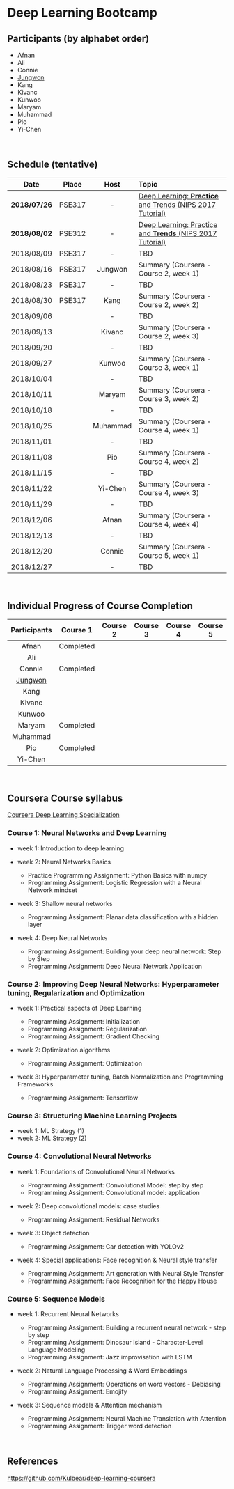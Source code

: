 # Deep Learning Bootcamp


## Participants (by alphabet order)
- Afnan
- Ali
- Connie
- [Jungwon](https://github.com/jungwonkang/study_coursera_deep_learning/)
- Kang
- Kivanc
- Kunwoo
- Maryam
- Muhammad
- Pio
- Yi-Chen
<br/>


## Schedule (tentative)
| Date           | Place      | Host           | Topic                                                                                                             |
|:--------------:|:----------:|:--------------:|:------------------------------------------------------------------------------------------------------------------|
| **2018/07/26** | PSE317     | -              | [Deep Learning: **Practice** and Trends (NIPS 2017 Tutorial)](https://youtu.be/YJnddoa8sHk)                       |
| **2018/08/02** | PSE312     | -              | [Deep Learning: Practice and **Trends** (NIPS 2017 Tutorial)](https://youtu.be/YJnddoa8sHk)                       |
| 2018/08/09     | PSE317     | -              | TBD                                                                                                               |
| 2018/08/16     | PSE317     | Jungwon        | Summary (Coursera - Course 2, week 1)                                                                             |
| 2018/08/23     | PSE317     | -              | TBD                                                                                                               |
| 2018/08/30     | PSE317     | Kang           | Summary (Coursera - Course 2, week 2)                                                                             |
| 2018/09/06     |            | -              | TBD                                                                                                               |
| 2018/09/13     |            | Kivanc         | Summary (Coursera - Course 2, week 3)                                                                             |
| 2018/09/20     |            | -              | TBD                                                                                                               |
| 2018/09/27     |            | Kunwoo         | Summary (Coursera - Course 3, week 1)                                                                             |
| 2018/10/04     |            | -              | TBD                                                                                                               |
| 2018/10/11     |            | Maryam         | Summary (Coursera - Course 3, week 2)                                                                             |
| 2018/10/18     |            | -              | TBD                                                                                                               |
| 2018/10/25     |            | Muhammad       | Summary (Coursera - Course 4, week 1)                                                                             |
| 2018/11/01     |            | -              | TBD                                                                                                               |
| 2018/11/08     |            | Pio            | Summary (Coursera - Course 4, week 2)                                                                             |
| 2018/11/15     |            | -              | TBD                                                                                                               |
| 2018/11/22     |            | Yi-Chen        | Summary (Coursera - Course 4, week 3)                                                                             |
| 2018/11/29     |            | -              | TBD                                                                                                               |
| 2018/12/06     |            | Afnan          | Summary (Coursera - Course 4, week 4)                                                                             |
| 2018/12/13     |            | -              | TBD                                                                                                               |
| 2018/12/20     |            | Connie         | Summary (Coursera - Course 5, week 1)                                                                             |
| 2018/12/27     |            | -              | TBD                                                                                                               |
<br/>


## Individual Progress of Course Completion
| Participants                                                             | Course 1  | Course 2  | Course 3  | Course 4  | Course 5  |
|:------------------------------------------------------------------------:|:---------:|:---------:|:---------:|:---------:|:---------:|
| Afnan                                                                    | Completed |           |           |           |           |
| Ali                                                                      |           |           |           |           |           |
| Connie                                                                   | Completed |           |           |           |           |
| [Jungwon](https://github.com/jungwonkang/study_coursera_deep_learning/)  |           |           |           |           |           |
| Kang                                                                     |           |           |           |           |           |
| Kivanc                                                                   |           |           |           |           |           |
| Kunwoo                                                                   |           |           |           |           |           |
| Maryam                                                                   | Completed |           |           |           |           |
| Muhammad                                                                 |           |           |           |           |           |
| Pio                                                                      | Completed |           |           |           |           |
| Yi-Chen                                                                  |           |           |           |           |           |
<br/>


## Coursera Course syllabus
[Coursera Deep Learning Specialization](https://www.coursera.org/specializations/deep-learning)

### Course 1: Neural Networks and Deep Learning
- week 1: Introduction to deep learning
- week 2: Neural Networks Basics
  - Practice Programming Assignment: Python Basics with numpy
  - Programming Assignment: Logistic Regression with a Neural Network mindset
    
- week 3: Shallow neural networks
  - Programming Assignment: Planar data classification with a hidden layer

- week 4: Deep Neural Networks
  - Programming Assignment: Building your deep neural network: Step by Step
  - Programming Assignment: Deep Neural Network Application

### Course 2: Improving Deep Neural Networks: Hyperparameter tuning, Regularization and Optimization
- week 1: Practical aspects of Deep Learning
  - Programming Assignment: Initialization
  - Programming Assignment: Regularization
  - Programming Assignment: Gradient Checking

- week 2: Optimization algorithms
  - Programming Assignment: Optimization

- week 3: Hyperparameter tuning, Batch Normalization and Programming Frameworks
  - Programming Assignment: Tensorflow

### Course 3: Structuring Machine Learning Projects
- week 1: ML Strategy (1)
- week 2: ML Strategy (2)

### Course 4: Convolutional Neural Networks
- week 1: Foundations of Convolutional Neural Networks
  - Programming Assignment: Convolutional Model: step by step
  - Programming Assignment: Convolutional model: application

- week 2: Deep convolutional models: case studies
  - Programming Assignment: Residual Networks

- week 3: Object detection
  - Programming Assignment: Car detection with YOLOv2

- week 4: Special applications: Face recognition & Neural style transfer
  - Programming Assignment: Art generation with Neural Style Transfer
  - Programming Assignment: Face Recognition for the Happy House

### Course 5: Sequence Models
- week 1: Recurrent Neural Networks
  - Programming Assignment: Building a recurrent neural network - step by step
  - Programming Assignment: Dinosaur Island - Character-Level Language Modeling
  - Programming Assignment: Jazz improvisation with LSTM

- week 2: Natural Language Processing & Word Embeddings
  - Programming Assignment: Operations on word vectors - Debiasing
  - Programming Assignment: Emojify

- week 3: Sequence models & Attention mechanism
  - Programming Assignment: Neural Machine Translation with Attention
  - Programming Assignment: Trigger word detection
<br/>

## References
https://github.com/Kulbear/deep-learning-coursera

